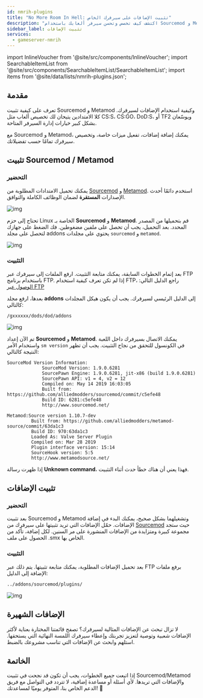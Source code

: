 ```yaml
---
id: nmrih-plugins
title: "No More Room In Hell: تثبيت الإضافات على سيرفرك الخاص"
description: "اكتشف كيف تخصص وتحسن سيرفر ألعابك باستخدام Sourcemod و Metamod لإدارة وميزات أفضل → تعلّم المزيد الآن"
sidebar_label: تثبيت الإضافات
services:
  - gameserver-nmrih
---
```


import InlineVoucher from '@site/src/components/InlineVoucher';
import SearchableItemList from '@site/src/components/SearchableItemList/SearchableItemList';
import items from '@site/data/lists/nmrih-plugins.json';


## مقدمة

تعرف على كيفية تثبيت Sourcemod و Metamod وكيفية استخدام الإضافات لسيرفرك. كلا الامتدادين يتيحان لك تخصيص ألعاب مثل CS:S، CS:GO، DoD:S، أو TF2 ويوسّعان بشكل كبير خيارات إدارة السيرفر المتاحة.

مع Sourcemod و Metamod، يمكنك إضافة إضافات، تفعيل ميزات خاصة، وتخصيص سيرفرك تمامًا حسب تفضيلاتك.

<InlineVoucher />



## تثبيت Sourcemod / Metamod

### التحضير

يمكنك تحميل الامتدادات المطلوبة من [Sourcemod](https://sourcemod.net/) و [Metamod](https://www.sourcemm.net/downloads.php?branch=stable). استخدم دائمًا أحدث الإصدارات **المستقرة** لضمان الوظائف الكاملة والتوافق.

![img](https://screensaver01.zap-hosting.com/index.php/s/STp7pRgjYS4c4yg/preview)

تحتاج إلى حزم Linux الخاصة بـ **Sourcemod** و **Metamod**. قم بتحميلها من المصدر المحدد. بعد التحميل، يجب أن تحصل على ملفين مضغوطين. فك الضغط على جهازك لتحصل على مجلد addons يحتوي على مجلدات `sourcemod` و `metamod`.

![img](https://screensaver01.zap-hosting.com/index.php/s/WbxyRK8FM7GKxqt/preview)

### التثبيت

بعد إتمام الخطوات السابقة، يمكنك متابعة التثبيت. ارفع الملفات إلى سيرفرك عبر FTP باستخدام برنامج FTP. إذا لم تكن تعرف كيفية استخدام FTP، راجع الدليل التالي: [الوصول عبر FTP](gameserver-ftpaccess.md)

بعدها، ارفع مجلد **addons** إلى الدليل الرئيسي لسيرفرك. يجب أن يكون هيكل المجلدات كالتالي:

```
/gxxxxxx/dods/dod/addons
```

![img](https://screensaver01.zap-hosting.com/index.php/s/JzWxPT3yP4zAsHz/preview)

تم الآن إعداد **Sourcemod** و **Metamod**. يمكنك الاتصال بسيرفرك داخل اللعبة واستخدام الأمر ``sm version`` في الكونسول للتحقق من نجاح التثبيت. يجب أن تظهر النتيجة كالتالي:

```
SourceMod Version Information:
             SourceMod Version: 1.9.0.6281
             SourcePawn Engine: 1.9.0.6281, jit-x86 (build 1.9.0.6281)
             SourcePawn API: v1 = 4, v2 = 12
             Compiled on: May 14 2019 16:03:05
             Built from: https://github.com/alliedmodders/sourcemod/commit/c5efe48
             Build ID: 6281:c5efe48
             http://www.sourcemod.net/
```
```             
Metamod:Source version 1.10.7-dev
         Built from: https://github.com/alliedmodders/metamod-source/commit/63da1c3
         Build ID: 970:63da1c3
         Loaded As: Valve Server Plugin
         Compiled on: Mar 28 2019
         Plugin interface version: 15:14
         SourceHook version: 5:5
         http://www.metamodsource.net/
```

إذا ظهرت رسالة **Unknown command**، فهذا يعني أن هناك خطأ حدث أثناء التثبيت.



## تثبيت الإضافات

### التحضير

بعد تثبيت Sourcemod و Metamod وتشغيلهما بشكل صحيح، يمكنك البدء في إضافة الإضافات. حمّل الإضافات التي تريد تثبيتها على سيرفرك من [Sourcemod](https://sourcemod.net/) حيث ستجد مجموعة كبيرة ومتزايدة من الإضافات المنشورة على مر السنين. لكل إضافة، تأكد من الحصول على ملف .smx الخاص بها.

### التثبيت

بعد تحميل الإضافات المطلوبة، يمكنك متابعة تثبيتها. يتم ذلك عبر FTP برفع ملفات الإضافة إلى الدليل:

```
../addons/sourcemod/plugins/
```


![img](https://screensaver01.zap-hosting.com/index.php/s/A6E4cQCwQnoqTKc/preview)



## الإضافات الشهيرة
لا تزال تبحث عن الإضافات المثالية لسيرفرك؟ تصفح قائمتنا المختارة بعناية لأكثر الإضافات شعبية وتوصية لتعزيز تجربتك وإعطاء سيرفرك اللمسة النهائية التي يستحقها. استلهم وابحث عن الإضافات التي تناسب مشروعك بالضبط.
<SearchableItemList items={items} />


## الخاتمة

إذا اتبعت جميع الخطوات، يجب أن تكون قد نجحت في تثبيت Sourcemod/Metamod والإضافات التي تريدها. لأي أسئلة أو مساعدة إضافية، لا تتردد في التواصل مع فريق الدعم الخاص بنا، المتوفر يوميًا لمساعدتك! 🙂

<InlineVoucher />